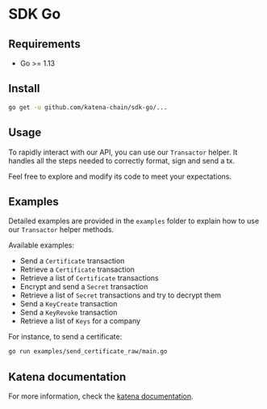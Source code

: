 # SDK Go

## Requirements

- Go >= 1.13

## Install

```bash
go get -u github.com/katena-chain/sdk-go/...
```

## Usage

To rapidly interact with our API, you can use our `Transactor` helper. It handles all the steps needed to correctly
format, sign and send a tx.

Feel free to explore and modify its code to meet your expectations.

## Examples

Detailed examples are provided in the `examples` folder to explain how to use our `Transactor` helper methods.

Available examples:
* Send a `Certificate` transaction
* Retrieve a `Certificate` transaction
* Retrieve a list of `Certificate` transactions
* Encrypt and send a `Secret` transaction
* Retrieve a list of `Secret` transactions and try to decrypt them
* Send a `KeyCreate` transaction
* Send a `KeyRevoke` transaction
* Retrieve a list of `Keys` for a company

For instance, to send a certificate:
```bash
go run examples/send_certificate_raw/main.go
```

## Katena documentation

For more information, check the [katena documentation](https://doc.katena.transchain.io).